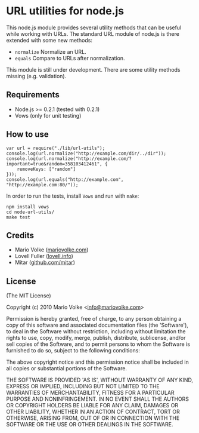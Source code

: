 URL utilities for node.js
============================================

This node.js module provides several utility methods that can be useful while working with URLs.
The standard URL module of node.js is there extended with some new methods:

- `normalize` Normalize an URL.
- `equals` Compare to URLs after normalization.

This module is still under development. There are some utility methods missing (e.g. validation).

## Requirements

- Node.js >= 0.2.1 (tested with 0.2.1)
- Vows (only for unit testing)

## How to use

	var url = require("./lib/url-utils");
	console.log(url.normalize("http://example.com/dir/../dir"));
	console.log(url.normalize("http://example.com/?important=true&random=358103412461", {
		removeKeys: ["random"]
	}));
	console.log(url.equals("http://example.com", "http://example.com:80/"));

In order to run the tests, install `Vows` and run with `make`:

	npm install vows
	cd node-url-utils/
	make test

## Credits

- Mario Volke ([mariovolke.com](http://mariovolke.com))
- Lovell Fuller ([lovell.info](http://lovell.info/))
- Mitar ([github.com/mitar](https://github.com/mitar))

## License

(The MIT License)

Copyright (c) 2010 Mario Volke &lt;info@mariovolke.com&gt;

Permission is hereby granted, free of charge, to any person obtaining
a copy of this software and associated documentation files (the
'Software'), to deal in the Software without restriction, including
without limitation the rights to use, copy, modify, merge, publish,
distribute, sublicense, and/or sell copies of the Software, and to
permit persons to whom the Software is furnished to do so, subject to
the following conditions:

The above copyright notice and this permission notice shall be
included in all copies or substantial portions of the Software.

THE SOFTWARE IS PROVIDED 'AS IS', WITHOUT WARRANTY OF ANY KIND,
EXPRESS OR IMPLIED, INCLUDING BUT NOT LIMITED TO THE WARRANTIES OF
MERCHANTABILITY, FITNESS FOR A PARTICULAR PURPOSE AND NONINFRINGEMENT.
IN NO EVENT SHALL THE AUTHORS OR COPYRIGHT HOLDERS BE LIABLE FOR ANY
CLAIM, DAMAGES OR OTHER LIABILITY, WHETHER IN AN ACTION OF CONTRACT,
TORT OR OTHERWISE, ARISING FROM, OUT OF OR IN CONNECTION WITH THE
SOFTWARE OR THE USE OR OTHER DEALINGS IN THE SOFTWARE.
